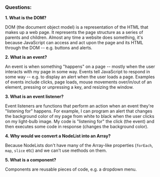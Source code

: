 ### Questions:
**1. What is the DOM?**

DOM (the document object model) is a representation of the HTML that makes up a web page. It represents the page structure as a series of parents and children. Almost any time a website does something, it's because JavaScript can access and act upon the page and its HTML through the DOM -- e.g. buttons and alerts.

**2. What is an event?**

An event is when something "happens" on a page -- mostly when the user interacts with my page in some way. Events tell JavaScript to respond in some way -- e.g. to display an alert when the user loads a page. Examples of events include clicks, page loads, mouse movements over/in/out of an element, pressing or unpressing a key, and resizing the window.

**3. What is an event listener?**

Event listeners are functions that perform an action when an event they're "listening for" happens. For example, I can program an alert that changes the background color of my page from white to black when the user clicks on my light-bulb image. My code is "listening for" the click (the event) and then executes some code in response (changes the background color).

**4. Why would we convert a NodeList into an Array?**

Because NodeLists don't have many of the Array-like properties (`forEach`, `map`, `slice` etc) and we can't use methods on them.

**5. What is a component?**

Components are reusable pieces of code, e.g. a dropdown menu.
